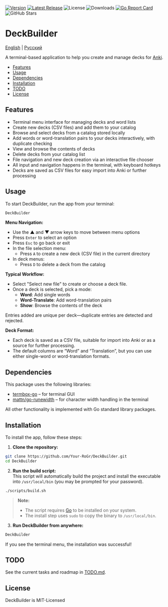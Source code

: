 [![Version](https://img.shields.io/badge/Version-0.1.0-blue)](https://github.com/Your-RoGr/DeckBuilder/tree/master)
[![Latest Release](https://img.shields.io/github/v/release/Your-RoGr/DeckBuilder)](https://github.com/Your-RoGr/DeckBuilder/releases)
![License](https://img.shields.io/github/license/Your-RoGr/DeckBuilder)
![Downloads](https://img.shields.io/github/downloads/Your-RoGr/DeckBuilder/total)
[![Go Report Card](https://goreportcard.com/badge/Your-RoGr/DeckBuilder)](https://goreportcard.com/report/github.com/Your-RoGr/DeckBuilder)
![GitHub Stars](https://img.shields.io/github/stars/Your-RoGr/DeckBuilder?style=social)

# DeckBuilder

[English](README.md) | [Русский](README.ru.md)

A terminal-based application to help you create and manage decks for [Anki](https://apps.ankiweb.net/).

- [Features](#Features)
- [Usage](#Usage)
- [Dependencies](#Dependencies)
- [Installation](#Installation)
- [TODO](#TODO)
- [License](#License)

## Features

- Terminal menu interface for managing decks and word lists
- Create new decks (CSV files) and add them to your catalog
- Browse and select decks from a catalog stored locally
- Add words or word-translation pairs to your decks interactively, with duplicate checking
- View and browse the contents of decks
- Delete decks from your catalog list
- File navigation and new deck creation via an interactive file chooser
- All input and navigation happens in the terminal, with keyboard hotkeys
- Decks are saved as CSV files for easy import into Anki or further processing

## Usage

To start DeckBuilder, run the app from your terminal:

```bash
DeckBuilder
```

**Menu Navigation:**
- Use the ▲ and ▼ arrow keys to move between menu options
- Press `Enter` to select an option
- Press `Esc` to go back or exit
- In the file selection menu:
  - Press `A` to create a new deck (CSV file) in the current directory
- In deck menus:
  - Press `D` to delete a deck from the catalog

**Typical Workflow:**
- Select "Select new file" to create or choose a deck file.
- Once a deck is selected, pick a mode:
  - **Word**: Add single words
  - **Word-Translate**: Add word-translation pairs
  - **Show**: Browse the contents of the deck

Entries added are unique per deck—duplicate entries are detected and rejected.

**Deck Format:**
- Each deck is saved as a CSV file, suitable for import into Anki or as a source for further processing.
- The default columns are “Word” and “Translation”, but you can use either single-word or word-translation formats.

## Dependencies

This package uses the following libraries:
- [termbox-go](https://github.com/nsf/termbox-go) – for terminal GUI
- [mattn/go-runewidth](https://github.com/mattn/go-runewidth) – for character width handling in the terminal

All other functionality is implemented with Go standard library packages.

## Installation

To install the app, follow these steps:

1. **Clone the repository:**

```bash
git clone https://github.com/Your-RoGr/DeckBuilder.git
cd DeckBuilder
```

2. **Run the build script:**  
This script will automatically build the project and install the executable into `/usr/local/bin` (you may be prompted for your password).

```bash
./scripts/build.sh
```

> **Note:**  
> - The script requires [Go](https://golang.org/doc/install) to be installed on your system.
> - The install step uses `sudo` to copy the binary to `/usr/local/bin`.

3. **Run DeckBuilder from anywhere:**

```bash
DeckBuilder
```

If you see the terminal menu, the installation was successful!

## TODO

See the current tasks and roadmap in [TODO.md](TODO.md).

## License

DeckBuilder is MIT-Licensed
